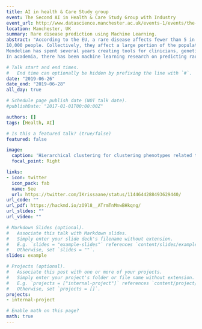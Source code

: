 ```yaml
---
title: AI in health & Care Study group 
event: The Second AI in Health & Care Study Group with Industry
event_url: http://www.datascience.manchester.ac.uk/events-1/events/the-second-ai-in-health-care-study-group-with-industry/
location: Manchester, UK
summary: Rare disease prediction using Machine Learning.
abstract: "According to the EU, a rare disease affects fewer than 5 in
10,000 people. Collectively, they affect a large portion of the population and cause a significant burden on our healthcare systems. There are an estimated 3.5 million rare disease patients in the UK (that’s more than all cancer patients in the UK) On average, these patients wait 5.6 years for a diagnosis and are referred to 7.3 different doctors. The problem is that rare diseases are difficult to diagnose. They are numerous and varied, making it difficult for doctors to recognise them on demand. There have been several initiatives to organise medical knowledge around rare disease like Orphanet. To improve diagnosis, Genome England has allocated half of the 100,000 genome project to tackle rare disease [3].
Mendelian has spent several years creating tools for clinicians, geneticists and healthcare systems who manage rare diseases. Our clinical search engine has had much success with doctors seeking the latest relevant knowledge for their troublesome diagnoses. We have ongoing studies showing how our technology can improve rare disease screening and clinical decision making.
In academia, there has been machine learning research on predicting rare disease in electronic health records [4,5]. These studies have shown that machine learning methods are able to pre- dict diagnoses that expert clinicians would make. Unfortunately, it is often infeasible to find large enough datasets to sufficiently train classifiers for diseases with such a low prevalence. In practice, it would require access to data held by several institutions that is very sensitive in nature. "

# Talk start and end times.
#   End time can optionally be hidden by prefixing the line with `#`.
date: "2019-06-26"
date_end: "2019-06-28"
all_day: true

# Schedule page publish date (NOT talk date).
#publishDate: "2017-01-01T00:00:00Z"

authors: []
tags: [Health, AI]

# Is this a featured talk? (true/false)
featured: false

image:
  caption: 'Hierarchical clustering for clustering phenotypes related to a rare disease'
  focal_point: Right

links:
- icon: twitter
  icon_pack: fab
  name: See
  url: https://twitter.com/IKrissaane/status/1144644288493629440/
url_code: ""
url_pdf: https://hackmd.io/zO9l8__ATrmTnMnwBHkqng/
url_slides: ""
url_video: ""

# Markdown Slides (optional).
#   Associate this talk with Markdown slides.
#   Simply enter your slide deck's filename without extension.
#   E.g. `slides = "example-slides"` references `content/slides/example-slides.md`.
#   Otherwise, set `slides = ""`.
slides: example

# Projects (optional).
#   Associate this post with one or more of your projects.
#   Simply enter your project's folder or file name without extension.
#   E.g. `projects = ["internal-project"]` references `content/project/deep-learning/index.md`.
#   Otherwise, set `projects = []`.
projects:
- internal-project

# Enable math on this page?
math: true
---
```

